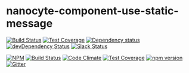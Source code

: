 # nanocyte-component-use-static-message

[![Build Status](https://travis-ci.org/octoblu/nanocyte-component-use-static-message.svg?branch=master)](https://travis-ci.org/octoblu/nanocyte-component-use-static-message)
[![Test Coverage](https://codecov.io/gh/octoblu/nanocyte-component-use-static-message/branch/master/graph/badge.svg)](https://codecov.io/gh/octoblu/nanocyte-component-use-static-message)
[![Dependency status](http://img.shields.io/david/octoblu/nanocyte-component-use-static-message.svg?style=flat)](https://david-dm.org/octoblu/nanocyte-component-use-static-message)
[![devDependency Status](http://img.shields.io/david/dev/octoblu/nanocyte-component-use-static-message.svg?style=flat)](https://david-dm.org/octoblu/nanocyte-component-use-static-message#info=devDependencies)
[![Slack Status](http://community-slack.octoblu.com/badge.svg)](http://community-slack.octoblu.com)

[![NPM](https://nodei.co/npm/nanocyte-component-use-static-message.svg?style=flat)](https://npmjs.org/package/nanocyte-component-use-static-message)
[![Build Status](https://travis-ci.org/octoblu/nanocyte-component-use-static-message.svg?branch=master)](https://travis-ci.org/octoblu/nanocyte-component-use-static-message)
[![Code Climate](https://codeclimate.com/github/octoblu/nanocyte-component-use-static-message/badges/gpa.svg)](https://codeclimate.com/github/octoblu/nanocyte-component-use-static-message)
[![Test Coverage](https://codeclimate.com/github/octoblu/nanocyte-component-use-static-message/badges/coverage.svg)](https://codeclimate.com/github/octoblu/nanocyte-component-use-static-message)
[![npm version](https://badge.fury.io/js/nanocyte-component-use-static-message.svg)](http://badge.fury.io/js/nanocyte-component-use-static-message)
[![Gitter](https://badges.gitter.im/octoblu/help.svg)](https://gitter.im/octoblu/help)
